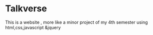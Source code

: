 # Talkverse
This is a website , more like a minor project of my 4th semester using html,css,javascript &amp;jquery
